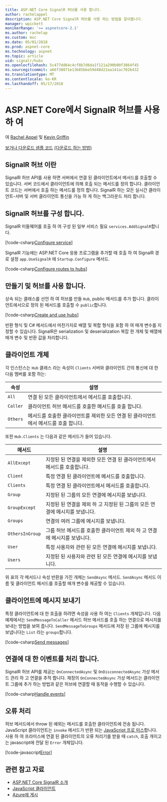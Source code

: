 ```yaml
---
title: ASP.NET Core SignalR 허브를 사용 합니다.
author: rachelappel
description: ASP.NET Core SignalR 허브를 사용 하는 방법을 알아봅니다.
manager: wpickett
monikerRange: '>= aspnetcore-2.1'
ms.author: rachelap
ms.custom: mvc
ms.date: 05/01/2018
ms.prod: aspnet-core
ms.technology: aspnet
ms.topic: article
uid: signalr/hubs
ms.openlocfilehash: 5c477dd64c4cf8b7d6da1f121a290b00f3864f45
ms.sourcegitcommit: a66f38071e13685bbe59d48d22aa141ac702b432
ms.translationtype: MT
ms.contentlocale: ko-KR
ms.lasthandoff: 05/17/2018
---
```

# <a name="use-hubs-in-signalr-for-aspnet-core"></a>ASP.NET Core에서 SignalR 허브를 사용 하 여

여 [Rachel Appel](https://twitter.com/rachelappel) 및 [Kevin Griffin](https://twitter.com/1kevgriff)

[보거나 다운로드 샘플 코드](https://github.com/aspnet/Docs/tree/master/aspnetcore/signalr/hubs/sample/ ) [(다운로드 하는 방법)](xref:tutorials/index#how-to-download-a-sample)

## <a name="what-is-a-signalr-hub"></a>SignalR 허브 이란

SignalR 허브 API를 사용 하면 서버에서 연결 된 클라이언트에서 메서드를 호출할 수 있습니다. 서버 코드에서 클라이언트에 의해 호출 되는 메서드를 정의 합니다. 클라이언트 코드는 서버에서 호출 하는 메서드를 정의 합니다. SignalR 하는 모든 실시간 클라이언트-서버 및 서버 클라이언트 통신을 가능 하 게 하는 백그라운드 처리 합니다.

## <a name="configure-signalr-hubs"></a>SignalR 허브를 구성 합니다.

SignalR 미들웨어를 호출 하 여 구성 된 일부 서비스 필요 `services.AddSignalR`합니다.

[!code-csharp[Configure service](hubs/sample/startup.cs?range=38)]

SignalR 기능에는 ASP.NET Core 응용 프로그램을 추가할 때 호출 하 여 SignalR 경로 설정 `app.UseSignalR` 에 `Startup.Configure` 메서드.

[!code-csharp[Configure routes to hubs](hubs/sample/startup.cs?range=57-60)]

## <a name="create-and-use-hubs"></a>만들기 및 허브를 사용 합니다.

상속 되는 클래스를 선언 하 여 허브를 만들 `Hub`, public 메서드를 추가 합니다. 클라이언트에서으로 정의 된 메서드를 호출할 수 `public`합니다.

[!code-csharp[Create and use hubs](hubs/sample/hubs/chathub.cs?range=8-37)]

반환 형식 및 C# 메서드에서 마찬가지로 배열 및 복합 형식을 포함 하 여 매개 변수를 지정할 수 있습니다. SignalR은 serialization 및 deserialization 복잡 한 개체 및 배열에 매개 변수 및 반환 값을 처리합니다.

## <a name="the-clients-object"></a>클라이언트 개체

각 인스턴스는 `Hub` 클래스 라는 속성이 `Clients` 서버와 클라이언트 간의 통신에 대 한 다음 멤버를 포함 하는:

| 속성 | 설명 |
| ------ | ----------- |
| `All` | 연결 된 모든 클라이언트에서 메서드를 호출합니다. |
| `Caller` | 클라이언트 허브 메서드를 호출한 메서드를 호출 합니다. |
| `Others` | 메서드를 호출한 클라이언트를 제외한 모든 연결 된 클라이언트에서 메서드를 호출 합니다. |


또한 `Hub.Clients` 는 다음과 같은 메서드가 들어 있습니다.

| 메서드 | 설명 |
| ------ | ----------- |
| `AllExcept` | 지정된 된 연결을 제외한 모든 연결 된 클라이언트에서 메서드를 호출합니다. |
| `Client` | 특정 연결 된 클라이언트에 메서드를 호출합니다. |
| `Clients` | 특정 연결 된 클라이언트에서 메서드를 호출합니다. |
| `Group` | 지정된 된 그룹의 모든 연결에 메시지를 보냅니다.  |
| `GroupExcept` | 지정된 된 연결을 제외 하 고 지정된 된 그룹의 모든 연결에 메시지를 보냅니다. |
| `Groups` | 연결의 여러 그룹에 메시지를 보냅니다.  |
| `OthersInGroup` | 그룹 허브 메서드를 호출한 클라이언트 제외 하 고 연결에 메시지를 보냅니다.  |
| `User` | 특정 사용자와 관련 된 모든 연결에 메시지를 보냅니다. |
| `Users` | 지정된 된 사용자와 관련 된 모든 연결에 메시지를 보냅니다. |

위 표의 각 메서드나 속성 반환을 가진 개체는 `SendAsync` 메서드. `SendAsync` 메서드 이름 및 클라이언트 메서드를 호출할 매개 변수를 제공할 수 있습니다.

## <a name="send-messages-to-clients"></a>클라이언트에 메시지 보내기

특정 클라이언트에 대 한 호출을 하려면 속성을 사용 하 여는 `Clients` 개체입니다. 다음 예제에서는 `SendMessageToCaller` 메서드 허브 메서드를 호출 하는 연결으로 메시지를 보내는 방법을 보여 줍니다. `SendMessageToGroups` 메서드에 저장 된 그룹에 메시지를 보냅니다는 `List` 라는 `groups`합니다.

[!code-csharp[Send messages](hubs/sample/hubs/chathub.cs?range=15-24)]

## <a name="handle-events-for-a-connection"></a>연결에 대 한 이벤트를 처리 합니다.

SignalR 허브 API를 제공는 `OnConnectedAsync` 및 `OnDisconnectedAsync` 가상 메서드 관리 하 고 연결을 추적 합니다. 재정의 `OnConnectedAsync` 가상 메서드는 클라이언트 그룹에 추가 하는 방법과 같은 허브에 연결할 때 동작을 수행할 수 있습니다.

[!code-csharp[Handle events](hubs/sample/hubs/chathub.cs?range=26-36)]

## <a name="handle-errors"></a>오류 처리

허브 메서드에서 throw 된 예외는 메서드를 호출한 클라이언트에 전송 됩니다. JavaScript 클라이언트는 `invoke` 메서드가 반환 되는 [JavaScript 프로 미스](https://developer.mozilla.org/docs/Web/JavaScript/Guide/Using_promises)합니다. 사용 하 여 프라미스에 연결 된 클라이언트의 오류 처리기를 받을 때 `catch`, 호출 개이고는 javascript에 전달 된 `Error` 개체입니다.

[!code-javascript[Error](hubs/sample/wwwroot/js/chat.js?range=23)]

## <a name="related-resources"></a>관련 참고 자료

* [ASP.NET Core SignalR 소개](xref:signalr/introduction)
* [JavaScript 클라이언트](xref:signalr/javascript-client)
* [Azure에 게시](xref:signalr/publish-to-azure-web-app)
